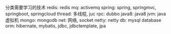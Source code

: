 分类需要学习的技术
redis: redis
mq: activemq
spring: spring, springmvc, springboot, springcloud
thread: 多线程, juc
rpc: dubbo
java8: java8
jvm: java虚拟机
mongo: mongodb
net: 网络, socket
netty: netty
db: mysql
database orm: hibernate, mybatis, jdbc, jdbctemplate, jpa
